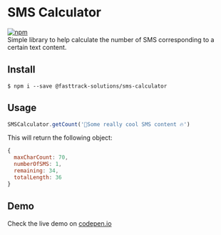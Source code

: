 SMS Calculator
=============================
[![npm](https://img.shields.io/npm/v/@fasttrack-solutions/sms-calculator.svg)](https://www.npmjs.com/package/@fasttrack-solutions/sms-calculator)  
Simple library to help calculate the number of SMS corresponding to a certain text content.


Install
----------

```shell
$ npm i --save @fasttrack-solutions/sms-calculator
```


Usage
----------

```javascript
SMSCalculator.getCount('📱Some really cool SMS content 🔥')
```

This will return the following object:

```javascript
{
  maxCharCount: 70,
  numberOfSMS: 1,
  remaining: 34,
  totalLength: 36
}
```


Demo
----------
Check the live demo on [codepen.io](https://codepen.io/thedoctor46super/full/qGOYLg)
